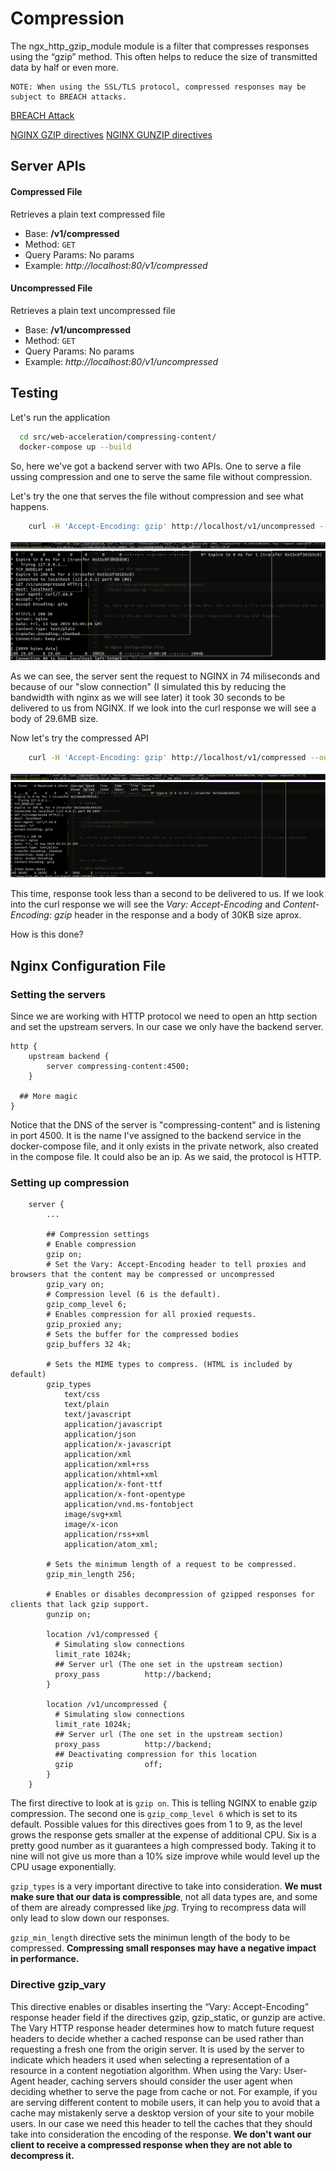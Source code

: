 # Compression

The ngx_http_gzip_module module is a filter that compresses responses using the “gzip” method. This often helps to reduce the size of transmitted data by half or even more.

```
NOTE: When using the SSL/TLS protocol, compressed responses may be subject to BREACH attacks.
```
[BREACH Attack](https://en.wikipedia.org/wiki/BREACH)

[NGINX GZIP directives](http://nginx.org/en/docs/http/ngx_http_gzip_module.html)
[NGINX GUNZIP directives](http://nginx.org/en/docs/http/ngx_http_gunzip_module.html)

## Server APIs

#### Compressed File
Retrieves a plain text compressed file

- Base: 			**/v1/compressed**
- Method: 			`GET`
- Query Params:		No params
- Example: 			*http://localhost:80/v1/compressed*

#### Uncompressed File
Retrieves a plain text uncompressed file

- Base: 			**/v1/uncompressed**
- Method: 			`GET`
- Query Params:		No params
- Example: 			*http://localhost:80/v1/uncompressed*

## Testing

Let's run the application

```bash
  cd src/web-acceleration/compressing-content/
  docker-compose up --build
```

So, here we've got a backend server with two APIs. One to serve a file ussing compression and one to serve the same file without compression.

Let's try the one that serves the file without compression and see what happens.

```bash
	curl -H 'Accept-Encoding: gzip' http://localhost/v1/uncompressed --output $HOME/uncompressed -v
```

![request](../../../static/compressing-content/compressing1.png)
![curl](../../../static/compressing-content/compressing2.png)

As we can see, the server sent the request to NGINX in 74 miliseconds and because of our "slow connection" (I simulated this by reducing the bandwidth with nginx as we will see later) it took 30 seconds to be delivered to us from NGINX. If we look into the curl response we will see a body of 29.6MB size.

Now let's try the compressed API

```bash
	curl -H 'Accept-Encoding: gzip' http://localhost/v1/compressed --output $HOME/compressed -v
```

![request](../../../static/compressing-content/compressing3.png)
![curl](../../../static/compressing-content/compressing4.png)

This time, response took less than a second to be delivered to us. If we look into the curl response we will see the *Vary: Accept-Encoding* and *Content-Encoding: gzip* header in the response and a body of 30KB size aprox.

How is this done?

## Nginx Configuration File

### Setting the servers
Since we are working with HTTP protocol we need to open an http section and set the upstream servers. In our case we only have the backend server.

```nginx
http {
	upstream backend {
	    server compressing-content:4500;
	}

  ## More magic
}
```

Notice that the DNS of the server is "compressing-content" and is listening in port 4500. It is the name I've assigned to the backend service in the docker-compose file, and it only exists in the private network, also created in the compose file. It could also be an ip. As we said, the protocol is HTTP.

### Setting up compression

```nginx
  	server {
    	...

		## Compression settings
		# Enable compression
		gzip on;
		# Set the Vary: Accept-Encoding header to tell proxies and browsers that the content may be compressed or uncompressed
		gzip_vary on;
		# Compression level (6 is the default).
		gzip_comp_level 6;
		# Enables compression for all proxied requests.
		gzip_proxied any;
		# Sets the buffer for the compressed bodies
		gzip_buffers 32 4k;

		# Sets the MIME types to compress. (HTML is included by default)
		gzip_types
			text/css
			text/plain
			text/javascript
			application/javascript
			application/json
			application/x-javascript
			application/xml
			application/xml+rss
			application/xhtml+xml
			application/x-font-ttf
			application/x-font-opentype
			application/vnd.ms-fontobject
			image/svg+xml
			image/x-icon
			application/rss+xml
			application/atom_xml;

		# Sets the minimum length of a request to be compressed.
		gzip_min_length 256;

		# Enables or disables decompression of gzipped responses for clients that lack gzip support.
		gunzip on;

		location /v1/compressed {
		  # Simulating slow connections
		  limit_rate 1024k;
		  ## Server url (The one set in the upstream section)
		  proxy_pass          http://backend;
		}

		location /v1/uncompressed {
		  # Simulating slow connections
		  limit_rate 1024k;
		  ## Server url (The one set in the upstream section)
		  proxy_pass          http://backend;
		  ## Deactivating compression for this location
		  gzip                off;
		}
	}
```

The first directive to look at is `gzip on`. This is telling NGINX to enable gzip compression. The second one is `gzip_comp_level 6` which is set to its default. Possible values for this directives goes from 1 to 9, as the level grows the response gets smaller at the expense of additional CPU. Six is a pretty good number as it guarantees a high compressed body. Taking it to nine will not give us more than a 10% size improve while would level up the CPU usage exponentially.

`gzip_types` is a very important directive to take into consideration. **We must make sure that our data is compressible**, not all data types are, and some of them are already compressed like *jpg*. Trying to recompress data will only lead to slow down our responses.

`gzip_min_length` directive sets the minimun length of the body to be compressed. **Compressing small responses may have a negative impact in performance.**

### Directive gzip_vary

This directive enables or disables inserting the “Vary: Accept-Encoding” response header field if the directives gzip, gzip_static, or gunzip are active.
The Vary HTTP response header determines how to match future request headers to decide whether a cached response can be used rather than requesting a fresh one from the origin server. It is used by the server to indicate which headers it used when selecting a representation of a resource in a content negotiation algorithm.
When using the Vary: User-Agent header, caching servers should consider the user agent when deciding whether to serve the page from cache or not. For example, if you are serving different content to mobile users, it can help you to avoid that a cache may mistakenly serve a desktop version of your site to your mobile users.
In our case we need this header to tell the caches that they should take into consideration the encoding of the response. **We don't want our client to receive a compressed response when they are not able to decompress it.**
